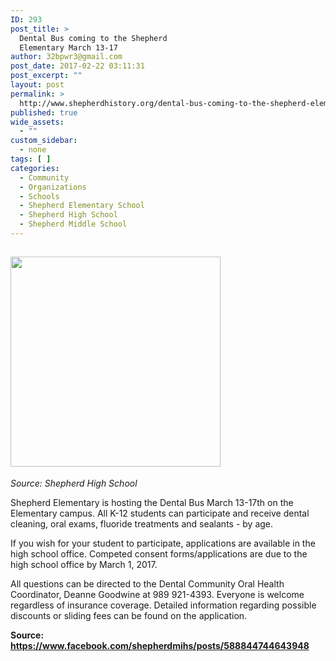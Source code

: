 ```yaml
---
ID: 293
post_title: >
  Dental Bus coming to the Shepherd
  Elementary March 13-17
author: 32bpwr3@gmail.com
post_date: 2017-02-22 03:11:31
post_excerpt: ""
layout: post
permalink: >
  http://www.shepherdhistory.org/dental-bus-coming-to-the-shepherd-elementary-march-13-17/
published: true
wide_assets:
  - ""
custom_sidebar:
  - none
tags: [ ]
categories:
  - Community
  - Organizations
  - Schools
  - Shepherd Elementary School
  - Shepherd High School
  - Shepherd Middle School
---
```

<h2><img class="alignnone size-medium wp-image-295" src="http://www.shepherdhistory.org/wp-content/uploads/2017/02/teeth-whitening-800px-336x336.png" alt="" width="336" height="336" /></h2>
<em>Source: Shepherd High School</em>

Shepherd Elementary is hosting the Dental Bus March 13-17th on the Elementary campus. All K-12 students can participate and receive dental cleaning, oral exams, fluoride treatments and sealants - by age.

If you wish for your student to participate, applications are available in the high school office. Competed consent forms/applications are due to the high school office by March 1, 2017.

All questions can be directed to the Dental Community Oral Health Coordinator, Deanne Goodwine at 989 921-4393. Everyone is welcome regardless of insurance coverage. Detailed information regarding possible discounts or sliding fees can be found on the application.

<strong>Source: </strong><a href="https://www.facebook.com/shepherdmihs/posts/588844744643948"><strong>https://www.facebook.com/shepherdmihs/posts/588844744643948</strong></a>